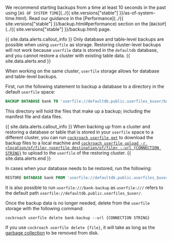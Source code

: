 We recommend starting backups from a time at least 10 seconds in the past using [`AS OF SYSTEM TIME`](../{{ site.versions["stable"] }}/as-of-system-time.html). Read our guidance in the [Performance](../{{ site.versions["stable"] }}/backup.html#performance) section on the [`BACKUP`](../{{ site.versions["stable"] }}/backup.html) page.

{{ site.data.alerts.callout_info }}
Only database and table-level backups are possible when using `userfile` as storage. Restoring cluster-level backups will not work because `userfile` data is stored in the `defaultdb` database, and you cannot restore a cluster with existing table data.
{{ site.data.alerts.end }}

When working on the same cluster, `userfile` storage allows for database and table-level backups.

First, run the following statement to backup a database to a directory in the default `userfile` space:

~~~sql
BACKUP DATABASE bank TO 'userfile://defaultdb.public.userfiles_$user/bank-backup' AS OF SYSTEM TIME '-10s';
~~~

This directory will hold the files that make up a backup; including the manifest file and data files.

{{ site.data.alerts.callout_info }}
When backing up from a cluster and restoring a database or table that is stored in your `userfile` space to a different cluster, you can run [`cockroach userfile get`](cockroach-userfile-get.html) to download the backup files to a local machine and [`cockroach userfile upload -r <location/of/file> <userfile destination/of/file> --url {CONNECTION STRING}`](cockroach-userfile-upload.html#upload-a-directory-recursively) to upload to the `userfile` of the restoring cluster.
{{ site.data.alerts.end }}

In cases when your database needs to be restored, run the following:

~~~sql
RESTORE DATABASE bank FROM 'userfile://defaultdb.public.userfiles_$user/bank-backup';
~~~

It is also possible to run `userfile:///bank-backup` as `userfile:///` refers to the default path `userfile://defaultdb.public.userfiles_$user/`.

Once the backup data is no longer needed, delete from the `userfile` storage with the following command:

~~~shell
cockroach userfile delete bank-backup --url {CONNECTION STRING}
~~~

If you use `cockroach userfile delete {file}`, it will take as long as the [garbage collection](configure-replication-zones.html#gc-ttlseconds) to be removed from disk.
